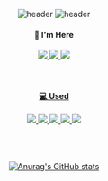 
<div align="center">

  ![header](https://capsule-render.vercel.app/api?type=slice)
  ![header](https://capsule-render.vercel.app/api?type=Waving&color=timeGradient&height=250&section=header&text=Hello%20World!&desc=Isaac's%20Github%20Profile&animation=fadeIn&fontSize=70&fontAlignY=40)
 
 <div align="center">

  ####  🙋‍ I'm Here
  
</div>
 
<div align="center">
<a href="https://military-partridge-bd8.notion.site/HOME-396e1caa56704ec3b8b974c145acd53d" target="_blank"><img src="https://img.shields.io/badge/notion-000000?style=for-the-badge&logo=notion&logoColor=white"> <a href="https://www.youtube.com/channel/UCEnHfKlQ4by-vTt0JDCcHPA" target="_blank"><img src="https://img.shields.io/badge/youtube-FF0000?style=for-the-badge&logo=youtube&logoColor=white"> <a href="https://kkadalg.tistory.com/" target="_blank"><img src="https://img.shields.io/badge/tistory-000000?style=for-the-badge&logo=tistory&logoColor=white">
</div>
  
<br/>
  <br/>

<div align="center">

  ####  💻 Used 
  
</div>
<div align="center">
<img src="https://img.shields.io/badge/visualstudio-5C2D91?style=for-the-badge&logo=visualstudio&logoColor=white">
<img src="https://img.shields.io/badge/VSCode-007ACC?style=for-the-badge&logo=VisualStudioCode&logoColor=white">
<img src="https://img.shields.io/badge/unrealengine-0E1128?style=for-the-badge&logo=unrealengine&logoColor=white">
<img src="https://img.shields.io/badge/unity-FFFFFF?style=for-the-badge&logo=unity&logoColor=black">
<img src="https://img.shields.io/badge/github-181717?style=for-the-badge&logo=github&logoColor=white">
</div>
  
  <br/>
  <br/>
  <br/>

![Anurag's GitHub stats](https://github-readme-stats.vercel.app/api?username=Isaacu24&show_icons=true&theme=algolia)
